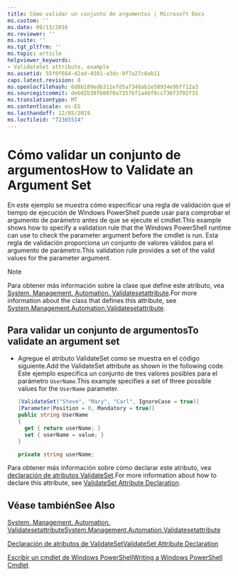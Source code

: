 ```yaml
---
title: Cómo validar un conjunto de argumentos | Microsoft Docs
ms.custom: ''
ms.date: 09/13/2016
ms.reviewer: ''
ms.suite: ''
ms.tgt_pltfrm: ''
ms.topic: article
helpviewer_keywords:
- ValidateSet attribute, example
ms.assetid: 55f0f664-d2ad-4501-a3dc-9f7a27c8ab11
caps.latest.revision: 8
ms.openlocfilehash: 6d8b189ed6311efd5a7348ab1e58934e9bff12a3
ms.sourcegitcommit: debd2b38fb8070a7357bf1a4bf9cc736f3702f31
ms.translationtype: MT
ms.contentlocale: es-ES
ms.lasthandoff: 12/05/2019
ms.locfileid: "72365514"
---
```

# <a name="how-to-validate-an-argument-set"></a><span data-ttu-id="d2d14-102">Cómo validar un conjunto de argumentos</span><span class="sxs-lookup"><span data-stu-id="d2d14-102">How to Validate an Argument Set</span></span>

<span data-ttu-id="d2d14-103">En este ejemplo se muestra cómo especificar una regla de validación que el tiempo de ejecución de Windows PowerShell puede usar para comprobar el argumento de parámetro antes de que se ejecute el cmdlet.</span><span class="sxs-lookup"><span data-stu-id="d2d14-103">This example shows how to specify a validation rule that the Windows PowerShell runtime can use to check the parameter argument before the cmdlet is run.</span></span> <span data-ttu-id="d2d14-104">Esta regla de validación proporciona un conjunto de valores válidos para el argumento de parámetro.</span><span class="sxs-lookup"><span data-stu-id="d2d14-104">This validation rule provides a set of the valid values for the parameter argument.</span></span>

> [!NOTE]
> <span data-ttu-id="d2d14-105">Para obtener más información sobre la clase que define este atributo, vea [System. Management. Automation. Validatesetattribute](/dotnet/api/System.Management.Automation.ValidateSetAttribute).</span><span class="sxs-lookup"><span data-stu-id="d2d14-105">For more information about the class that defines this attribute, see [System.Management.Automation.Validatesetattribute](/dotnet/api/System.Management.Automation.ValidateSetAttribute).</span></span>

## <a name="to-validate-an-argument-set"></a><span data-ttu-id="d2d14-106">Para validar un conjunto de argumentos</span><span class="sxs-lookup"><span data-stu-id="d2d14-106">To validate an argument set</span></span>

- <span data-ttu-id="d2d14-107">Agregue el atributo ValidateSet como se muestra en el código siguiente.</span><span class="sxs-lookup"><span data-stu-id="d2d14-107">Add the ValidateSet attribute as shown in the following code.</span></span> <span data-ttu-id="d2d14-108">Este ejemplo especifica un conjunto de tres valores posibles para el parámetro `UserName`.</span><span class="sxs-lookup"><span data-stu-id="d2d14-108">This example specifies a set of three possible values for the `UserName` parameter.</span></span>

    ```csharp
    [ValidateSet("Steve", "Mary", "Carl", IgnoreCase = true)]
    [Parameter(Position = 0, Mandatory = true)]
    public string UserName
    {
      get { return userName; }
      set { userName = value; }
    }

    private string userName;
    ```

<span data-ttu-id="d2d14-109">Para obtener más información sobre cómo declarar este atributo, vea [declaración de atributos ValidateSet](./validateset-attribute-declaration.md).</span><span class="sxs-lookup"><span data-stu-id="d2d14-109">For more information about how to declare this attribute, see [ValidateSet Attribute Declaration](./validateset-attribute-declaration.md).</span></span>

## <a name="see-also"></a><span data-ttu-id="d2d14-110">Véase también</span><span class="sxs-lookup"><span data-stu-id="d2d14-110">See Also</span></span>

[<span data-ttu-id="d2d14-111">System. Management. Automation. Validatesetattribute</span><span class="sxs-lookup"><span data-stu-id="d2d14-111">System.Management.Automation.Validatesetattribute</span></span>](/dotnet/api/System.Management.Automation.ValidateSetAttribute)

[<span data-ttu-id="d2d14-112">Declaración de atributos de ValidateSet</span><span class="sxs-lookup"><span data-stu-id="d2d14-112">ValidateSet Attribute Declaration</span></span>](./validateset-attribute-declaration.md)

[<span data-ttu-id="d2d14-113">Escribir un cmdlet de Windows PowerShell</span><span class="sxs-lookup"><span data-stu-id="d2d14-113">Writing a Windows PowerShell Cmdlet</span></span>](./writing-a-windows-powershell-cmdlet.md)

